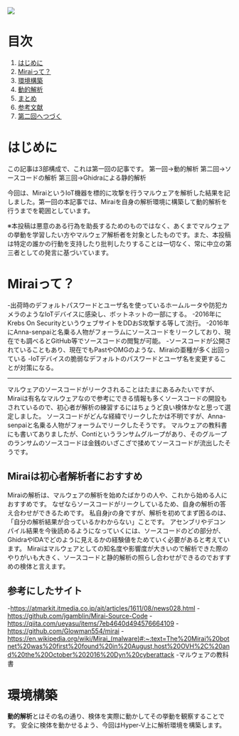 ![](https://storage.googleapis.com/zenn-user-upload/68173bbca667-20231009.png)
# 目次

1. [はじめに](#はじめに)
2. [Miraiって？](#Miraiって？)
4. [環境構築](#環境構築)
5. [動的解析](#動的解析)
6. [まとめ](#まとめ)
7. [参考文献](#参考文献)
8. [第二回へつづく](#第二回へつづく)

# はじめに
この記事は3部構成で、これは第一回の記事です。
第一回→動的解析
第二回→ソースコードの解析
第三回→Ghidraによる静的解析

今回は、MiraiというIoT機器を標的に攻撃を行うマルウェアを解析した結果を記しました。第一回の本記事では、Miraiを自身の解析環境に構築して動的解析を行うまでを範囲としています。

※本投稿は悪意のある行為を助長するためのものではなく、あくまでマルウェアの挙動を学習したい方やマルウェア解析者を対象としたものです。また、本投稿は特定の誰かの行動を支持したり批判したりすることは一切なく、常に中立の第三者としての発言に基づいています。

# Miraiって？
-出荷時のデフォルトパスワードとユーザ名を使っているホームルータや防犯カメラのようなIoTデバイスに感染し、ボットネットの一部にする。
-2016年にKrebs On SecurityというウェブサイトをDDおS攻撃する等して流行。
-2016年にAnna-senpaiと名乗る人物がフォーラムにソースコードをリークしており、現在でも調べるとGitHub等でソースコードの閲覧が可能。
-ソースコードが公開されていることもあり、現在でもPastやOMGのような、Miraiの亜種が多く出回っている
-IoTデバイスの脆弱なデフォルトのパスワードとユーザ名を変更することが対策になる。
***
マルウェアのソースコードがリークされることはたまにあるみたいですが、Miraiは有名なマルウェアなので参考にできる情報も多くソースコードの開設もされているので、初心者が解析の練習するにはちょうど良い検体かなと思って選定しました。
ソースコードがどんな経緯でリークしたかは不明ですが、Anna-senpaiと名乗る人物がフォーラムでリークしたそうです。
マルウェアの教科書にも書いてありましたが、Contiというランサムグループがあり、そのグループのランサムのソースコードは金銭のいざこざで揉めてソースコードが流出したそうです。

## Miraiは初心者解析者におすすめ
Miraiの解析は、マルウェアの解析を始めたばかりの人や、これから始める人におすすめです。
なぜならソースコードがリークしているため、自身の解析の答え合わせができるためです。
私自身jrの身ですが、解析を初めてまず困るのは、「自分の解析結果が合っているかわからない」ことです。
アセンブリやデコンパイル結果を今後読めるようになっていくには、ソースコードのどの部分が、GhidraやIDAでどのように見えるかの経験値をためていく必要があると考えています。
Miraiはマルウェアとしての知名度や影響度が大きいので解析できた際のやりがいも大きく、ソースコードと静的解析の照らし合わせができるのでおすすめの検体と言えます。

## 参考にしたサイト
-https://atmarkit.itmedia.co.jp/ait/articles/1611/08/news028.html
-https://github.com/jgamblin/Mirai-Source-Code
-https://qiita.com/ueyasu/items/7eb4640d494576664109
-https://github.com/Glowman554/mirai
-https://en.wikipedia.org/wiki/Mirai_(malware)#:~:text=The%20Mirai%20botnet%20was%20first%20found%20in%20August,host%20OVH%2C%20and%20the%20October%202016%20Dyn%20cyberattack
-マルウェアの教科書

# 環境構築
**動的解析**とはその名の通り、検体を実際に動かしてその挙動を観察することです。
安全に検体を動かせるよう、今回はHyper-V上に解析環境を構築します。


